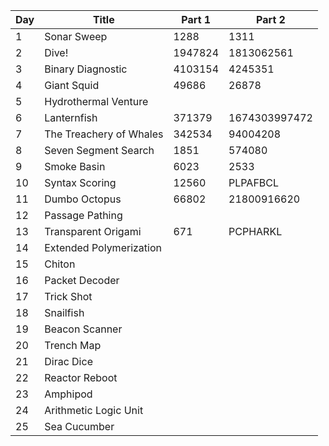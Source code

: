 | Day | Title                   | Part 1  | Part 2        |
|-----|-------------------------|---------|---------------|
| 1   | Sonar Sweep             | 1288    | 1311          |
| 2   | Dive!                   | 1947824 | 1813062561    |
| 3   | Binary Diagnostic       | 4103154 | 4245351       |
| 4   | Giant Squid             | 49686   | 26878         |
| 5   | Hydrothermal Venture    |         |               |
| 6   | Lanternfish             | 371379  | 1674303997472 |
| 7   | The Treachery of Whales | 342534  | 94004208      |
| 8   | Seven Segment Search    | 1851    | 574080        |
| 9   | Smoke Basin             | 6023    | 2533          |
| 10  | Syntax Scoring          | 12560   | PLPAFBCL      |
| 11  | Dumbo Octopus           | 66802   | 21800916620   |
| 12  | Passage Pathing         |         |               |
| 13  | Transparent Origami     | 671     | PCPHARKL      |
| 14  | Extended Polymerization |         |               |
| 15  | Chiton                  |         |               |
| 16  | Packet Decoder          |         |               |
| 17  | Trick Shot              |         |               |
| 18  | Snailfish               |         |               |
| 19  | Beacon Scanner          |         |               |
| 20  | Trench Map              |         |               |
| 21  | Dirac Dice              |         |               |
| 22  | Reactor Reboot          |         |               |
| 23  | Amphipod                |         |               |
| 24  | Arithmetic Logic Unit   |         |               |
| 25  | Sea Cucumber            |         |               |
